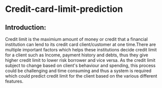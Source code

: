 # Credit-card-limit-prediction

## Introduction:
Credit limit is the maximium amount of money or credit that a financial institution can lend to its credit card client/customer at one time.There are multiple important factors which helps these institutions decide credit limit for a client such as Income, payment history and debts, thus they give higher credit limit to lower risk borrower and vice versa. As the credit limit subject to change based on client's behaviour and spending, this process could be challenging and time consuming and thus a system is required which could predict credit limit for the client based on the various different features.
